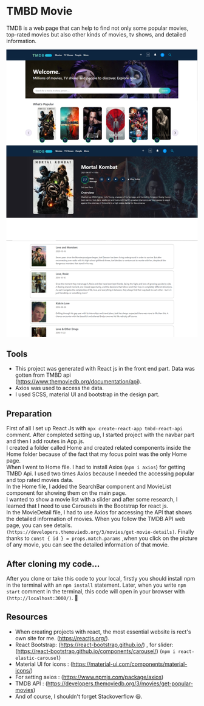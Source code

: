 # TMBD Movie 

TMDB is a web page that can help to find not only some popular movies, top-rated movies but also other kinds of movies, tv shows, and detailed information.

<img src="./src/Images/tmdb-main-page.png" width="700" alt="main screen">
<img src="./src/Images/tmdb-detailed-page.png" width="700" alt="detailed screen">
<img src="./src/Images/tmdb-searched-page.jpg" width="700" alt="serached movie screen">

## Tools

- This project was generated with React js in the front end part. Data was gotten from TMBD api (https://www.themoviedb.org/documentation/api). <br/>
- Axios was used to access the data. <br/>
- I used SCSS, material UI and bootstrap in the design part.  


## Preparation 

First of all I set up React Js with `npx create-react-app tmbd-react-api` comment. After completed setting up, I started project with the navbar part and then I add routes in App.js.<br/>
I created a folder called Home and created related components inside the Home folder because of the fact that my focus point was the only Home page.
<br/>
When I went to Home file. I had to install Axios (`npm i axios`) for getting TMBD Api. I used two times Axios because I needed the accessing popular and top rated movies data. 
<br/>
In the Home file, I added the SearchBar component and MovieList component for showing them on the main page.
<br/>
I wanted to show a movie list with a slider and after some research, I learned that I need to use Carousels in the Bootstrap for react js. 
<br/>
In the MovieDetail file, I had to use Axios for accessing the API that shows the detailed information of movies. When you follow the TMDB API web page, you can see details. `(https://developers.themoviedb.org/3/movies/get-movie-details)`. Finally thanks to `const { id } = props.match.params` ,when you click on the picture of any movie, you can see the detailed information of that movie. 

## After cloning my code...

After you clone or take this code to your local, firstly you should install npm in the terminal with an `npm install` statement. Later, when you write `npm start` comment in the terminal, this code will open in your browser with `(http://localhost:3000/)`. 🎉

## Resources

- When creating projects with react, the most essential website is rect's own site for me. (https://reactjs.org/). <br/>
- React Bootstrap: (https://react-bootstrap.github.io/) , for slider: (https://react-bootstrap.github.io/components/carousel/) (`npm i react-elastic-carousel`) <br/>
- Material UI for icons : (https://material-ui.com/components/material-icons/) <br/>
- For setting axios : (https://www.npmjs.com/package/axios) <br/>
- TMDB API : (https://developers.themoviedb.org/3/movies/get-popular-movies) <br/>
- And of course, I shouldn't forget Stackoverflow 😃.


